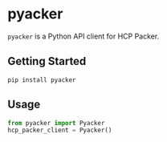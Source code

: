 # pyacker

`pyacker` is a Python API client for HCP Packer.

## Getting Started

```shellsession
pip install pyacker
```

## Usage

```python
from pyacker import Pyacker
hcp_packer_client = Pyacker()
```
